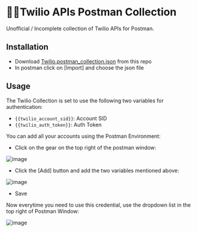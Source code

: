 # 🚧🚧Twilio APIs Postman Collection

Unofficial / Incomplete collection of Twilio APIs for Postman. 

## Installation 

* Download [Twilio.postman_collection.json](https://github.com/vernig/twilio-postman-collection/raw/master/Twilio.postman_collection.json) from this repo
* In postman click on [Import] and choose the json file

## Usage

The Twilio Collection is set to use the following two variables for authentication:
* `{{twilio_account_sid}}`: Account SID
* `{{twilio_auth_token}}`: Auth Token

You can add all your accounts using the Postman Environment: 

* Click on the gear on the top right of the postman window: 

![image](https://user-images.githubusercontent.com/54728384/71095280-383b8780-21a4-11ea-9168-4e77481e2235.png)

* Click the [Add] button and add the two variables mentioned above: 


![image](https://user-images.githubusercontent.com/54728384/71095378-65883580-21a4-11ea-95f3-4d9d8e145833.png)

* Save

Now everytime you need to use this credential, use the dropdown list in the top right of Postman Window: 

![image](https://user-images.githubusercontent.com/54728384/71095523-aaac6780-21a4-11ea-84eb-ebb19cec6294.png)
